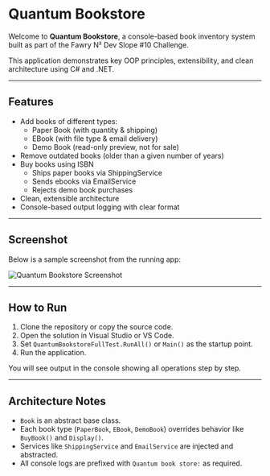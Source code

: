 # Quantum Bookstore 

Welcome to **Quantum Bookstore**, a console-based book inventory system built as part of the Fawry N² Dev Slope #10 Challenge.

This application demonstrates key OOP principles, extensibility, and clean architecture using C# and .NET.

---

## Features

- Add books of different types:
  - Paper Book (with quantity & shipping)
  - EBook (with file type & email delivery)
  - Demo Book (read-only preview, not for sale)
- Remove outdated books (older than a given number of years)
- Buy books using ISBN
  - Ships paper books via ShippingService
  - Sends ebooks via EmailService
  - Rejects demo book purchases
- Clean, extensible architecture
- Console-based output logging with clear format

---

## Screenshot

Below is a sample screenshot from the running app:

![Quantum Bookstore Screenshot](Images/console-output.png)


---

## How to Run

1. Clone the repository or copy the source code.
2. Open the solution in Visual Studio or VS Code.
3. Set `QuantumBookstoreFullTest.RunAll()` or `Main()` as the startup point.
4. Run the application.

You will see output in the console showing all operations step by step.

---

##  Architecture Notes

- `Book` is an abstract base class.
- Each book type (`PaperBook`, `EBook`, `DemoBook`) overrides behavior like `BuyBook()` and `Display()`.
- Services like `ShippingService` and `EmailService` are injected and abstracted.
- All console logs are prefixed with `Quantum book store:` as required.
